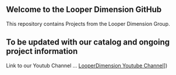 ## Welcome to the Looper Dimension GitHub

This repository contains Projects from the Looper Dimension Group.

## To be updated with our catalog and ongoing project information

Link to our Youtub Channel ...
[LooperDimension Youtube Channel]([https://www.youtube.com/@LooperDimension)])
